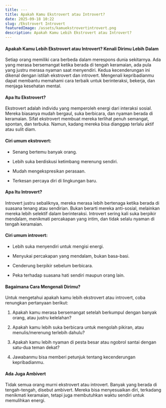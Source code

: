 ```yaml
---
title: ---
title: Apakah Kamu Ekstrovert atau Introvert?
date: 2025-09-18 10:22
slug: /Ekstrovert Introvert
featuredImage: /assets/kamuekstrovertintrovert.png
description: Apakah Kamu Lebih Ekstrovert atau Introvert?
---
```


#### Apakah Kamu Lebih Ekstrovert atau Introvert? Kenali Dirimu Lebih Dalam

Setiap orang memiliki cara berbeda dalam merespons dunia sekitarnya. Ada yang merasa bersemangat ketika berada di tengah keramaian, ada pula yang justru merasa nyaman saat menyendiri. Kedua kecenderungan ini dikenal dengan istilah ekstrovert dan introvert. Mengenali kepribadianmu dapat membantu memahami cara terbaik untuk berinteraksi, bekerja, dan menjaga kesehatan mental.

#### Apa Itu Ekstrovert?

Ekstrovert adalah individu yang memperoleh energi dari interaksi sosial. Mereka biasanya mudah bergaul, suka berbicara, dan nyaman berada di keramaian. Sifat ekstrovert membuat mereka terlihat penuh semangat, spontan, dan terbuka. Namun, kadang mereka bisa dianggap terlalu aktif atau sulit diam.

#### Ciri umum ekstrovert:

- Senang bertemu banyak orang.

- Lebih suka berdiskusi ketimbang merenung sendiri.

- Mudah mengekspresikan perasaan.

- Terkesan percaya diri di lingkungan baru.

#### Apa Itu Introvert?

Introvert justru sebaliknya, mereka merasa lebih bertenaga ketika berada di suasana tenang atau sendirian. Bukan berarti mereka anti-sosial, melainkan mereka lebih selektif dalam berinteraksi. Introvert sering kali suka berpikir mendalam, menikmati percakapan yang intim, dan tidak selalu nyaman di tengah keramaian.

#### Ciri umum introvert:

- Lebih suka menyendiri untuk mengisi energi.

- Menyukai percakapan yang mendalam, bukan basa-basi.

- Cenderung berpikir sebelum berbicara.

- Peka terhadap suasana hati sendiri maupun orang lain.

#### Bagaimana Cara Mengenali Dirimu?

Untuk mengetahui apakah kamu lebih ekstrovert atau introvert, coba renungkan pertanyaan berikut:

1. Apakah kamu merasa bersemangat setelah berkumpul dengan banyak orang, atau justru kelelahan?

2. Apakah kamu lebih suka berbicara untuk mengolah pikiran, atau menulis/merenung terlebih dahulu?

3. Apakah kamu lebih nyaman di pesta besar atau ngobrol santai dengan satu-dua teman dekat?

4. Jawabanmu bisa memberi petunjuk tentang kecenderungan kepribadianmu.

#### Ada Juga Ambivert

Tidak semua orang murni ekstrovert atau introvert. Banyak yang berada di tengah-tengah, disebut ambivert. Mereka bisa menyesuaikan diri, terkadang menikmati keramaian, tetapi juga membutuhkan waktu sendiri untuk memulihkan energi.